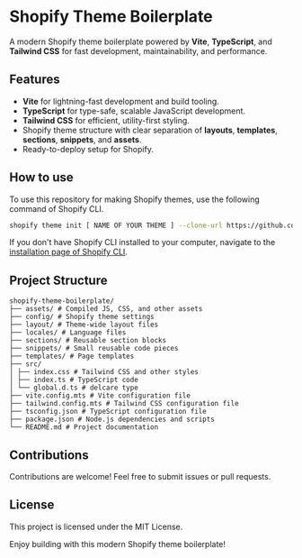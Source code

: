# Shopify Theme Boilerplate

A modern Shopify theme boilerplate powered by **Vite**, **TypeScript**, and **Tailwind CSS** for fast development, maintainability, and performance.

## Features

- **Vite** for lightning-fast development and build tooling.
- **TypeScript** for type-safe, scalable JavaScript development.
- **Tailwind CSS** for efficient, utility-first styling.
- Shopify theme structure with clear separation of **layouts**, **templates**, **sections**, **snippets**, and **assets**.
- Ready-to-deploy setup for Shopify.

## How to use

To use this repository for making Shopify themes, use the following command of Shopify CLI.

```sh
shopify theme init [ NAME OF YOUR THEME ] --clone-url https://github.com/polidario/Elizabeth_Clean
```

If you don't have Shopify CLI installed to your computer, navigate to the [installation page of Shopify CLI](https://shopify.dev/themes/tools/cli/installation).

## Project Structure

```plaintext
shopify-theme-boilerplate/
├── assets/ # Compiled JS, CSS, and other assets
├── config/ # Shopify theme settings
├── layout/ # Theme-wide layout files
├── locales/ # Language files
├── sections/ # Reusable section blocks
├── snippets/ # Small reusable code pieces
├── templates/ # Page templates
├── src/
│ ├── index.css # Tailwind CSS and other styles
│ ├── index.ts # TypeScript code
│ └── global.d.ts # delcare type
├── vite.config.mts # Vite configuration file
├── tailwind.config.mts # Tailwind CSS configuration file
├── tsconfig.json # TypeScript configuration file
├── package.json # Node.js dependencies and scripts
└── README.md # Project documentation
```

## Contributions

Contributions are welcome! Feel free to submit issues or pull requests.

## License

This project is licensed under the MIT License.

Enjoy building with this modern Shopify theme boilerplate!
